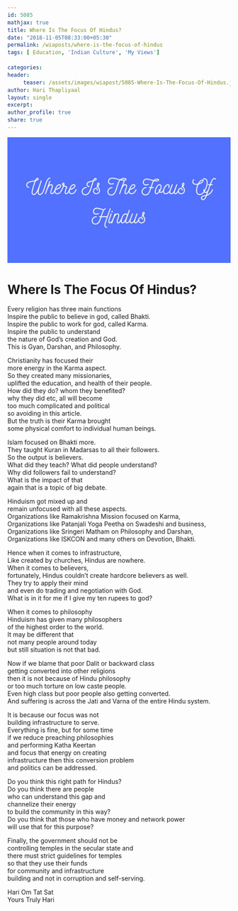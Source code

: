 ```yaml
--- 
id: 5085
mathjax: true  
title: Where Is The Focus Of Hindus?
date: "2018-11-05T08:33:00+05:30"
permalink: /wiaposts/where-is-the-focus-of-hindus
tags: [ Education, 'Indian Culture', 'My Views']    

categories: 
header:
     teaser: /assets/images/wiapost/5085-Where-Is-The-Focus-Of-Hindus.jpg
author: Hari Thapliyaal 
layout: single 
excerpt:  
author_profile: true 
share: true 
---
```


![Where Is The Focus Of Hindus?](/assets/images/wiapost/5085-Where-Is-The-Focus-Of-Hindus.jpg)     
   
# Where Is The Focus Of Hindus?   
    
Every religion has three main functions     
Inspire the public to believe in god, called Bhakti.     
Inspire the public to work for god, called Karma.     
Inspire the public to understand     
the nature of God’s creation and God.     
This is Gyan, Darshan, and Philosophy.    
    
Christianity has focused their     
more energy in the Karma aspect.     
So they created many missionaries,     
uplifted the education, and health of their people.     
How did they do? whom they benefited?     
why they did etc, all will become     
too much complicated and political     
so avoiding in this article.     
But the truth is their Karma brought     
some physical comfort to individual human beings.    
    
Islam focused on Bhakti more.     
They taught Kuran in Madarsas to all their followers.     
So the output is believers.     
What did they teach? What did people understand?     
Why did followers fail to understand?     
What is the impact of that     
again that is a topic of big debate.    
    
Hinduism got mixed up and     
remain unfocused with all these aspects.     
Organizations like Ramakrishna Mission focused on Karma,     
Organizations like Patanjali Yoga Peetha on Swadeshi and business,     
Organizations like Sringeri Matham on Philosophy and Darshan,     
Organizations like ISKCON and many others on Devotion, Bhakti.    
    
Hence when it comes to infrastructure,     
Like created by churches, Hindus are nowhere.     
When it comes to believers,     
fortunately, Hindus couldn’t create hardcore believers as well.     
They try to apply their mind     
and even do trading and negotiation with God.     
What is in it for me if I give my ten rupees to god?    
    
When it comes to philosophy     
Hinduism has given many philosophers     
of the highest order to the world.     
It may be different that     
not many people around today     
but still situation is not that bad.    
    
Now if we blame that poor Dalit or backward class     
getting converted into other religions     
then it is not because of Hindu philosophy     
or too much torture on low caste people.     
Even high class but poor people also getting converted.     
And suffering is across the Jati and Varna of the entire Hindu system.    
    
It is because our focus was not     
building infrastructure to serve.     
Everything is fine, but for some time     
if we reduce preaching philosophies     
and performing Katha Keertan     
and focus that energy on creating     
infrastructure then this conversion problem     
and politics can be addressed.    
    
Do you think this right path for Hindus?     
Do you think there are people     
who can understand this gap and     
channelize their energy     
to build the community in this way?     
Do you think that those who have money and network power     
will use that for this purpose?    
    
Finally, the government should not be     
controlling temples in the secular state and     
there must strict guidelines for temples     
so that they use their funds     
for community and infrastructure     
building and not in corruption and self-serving.    
    
Hari Om Tat Sat     
Yours Truly Hari    
